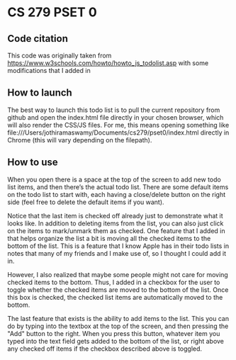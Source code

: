 # CS 279 PSET 0

## Code citation

This code was originally taken from https://www.w3schools.com/howto/howto_js_todolist.asp with some modifications that I added in

## How to launch

The best way to launch this todo list is to pull the current repository from github and open the index.html file directly in your chosen browser, which will also render the CSS/JS files. For me, this means opening something like file:///Users/jothiramaswamy/Documents/cs279/pset0/index.html directly in Chrome (this will vary depending on the filepath).

## How to use
When you open there is a space at the top of the screen to add new todo list items, and then there’s the actual todo list. There are some default items on the todo list to start with, each having a close/delete button on the right side (feel free to delete the default items if you want).

Notice that the last item is checked off already just to demonstrate what it looks like. In addition to deleting items from the list, you can also just click on the items to mark/unmark them as checked. One feature that I added in that helps organize the list a bit is moving all the checked items to the bottom of the list. This is a feature that I know Apple has in their todo lists in notes that many of my friends and I make use of, so I thought I could add it in.

However, I also realized that maybe some people might not care for moving checked items to the bottom. Thus, I added in a checkbox for the user to toggle whether the checked items are moved to the bottom of the list. Once this box is checked, the checked list items are automatically moved to the bottom.

The last feature that exists is the ability to add items to the list. This you can do by typing into the textbox at the top of the screen, and then pressing the "Add" button to the right. When you press this button, whatever item you typed into the text field gets added to the bottom of the list, or right above any checked off items if the checkbox described above is toggled.